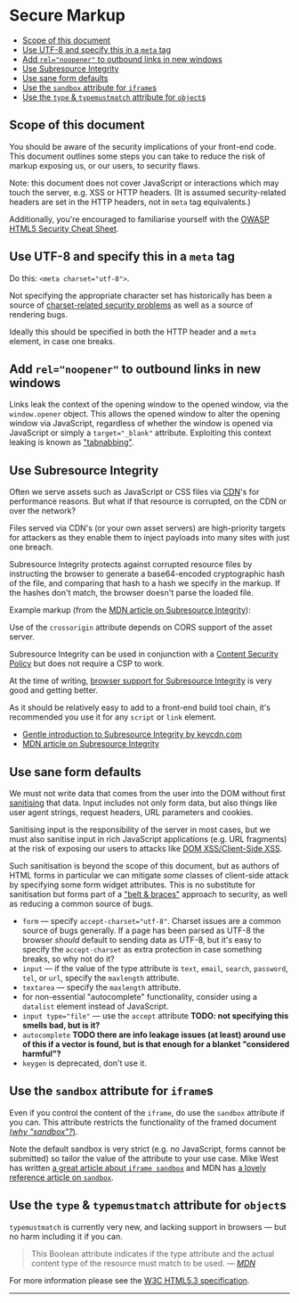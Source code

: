 # Secure Markup

  * [Scope of this document](#scope-of-this-document)
  * [Use UTF-8 and specify this in a `meta` tag](#use-utf-8-and-specify-this-in-a-meta-tag)
  * [Add `rel="noopener"` to outbound links in new windows](#add-relnoopener-to-outbound-links-in-new-windows)
  * [Use Subresource Integrity](#use-subresource-integrity)
  * [Use sane form defaults](#use-sane-form-defaults)
  * [Use the `sandbox` attribute for `iframe`s](#use-the-sandbox-attribute-for-iframes)
  * [Use the `type` & `typemustmatch` attribute for `object`s](#use-the-type--typemustmatch-attribute-for-objects)

## Scope of this document
You should be aware of the security implications of your front-end code. This document outlines some steps you can take to reduce the risk of markup exposing us, or our users, to security flaws.

Note: this document does not cover JavaScript or interactions which may touch the server, e.g. XSS or HTTP headers. (It is assumed security-related headers are set in the HTTP headers, not in `meta` tag equivalents.)

Additionally, you're encouraged to familiarise yourself with the [OWASP HTML5 Security Cheat Sheet](https://www.owasp.org/index.php/HTML5_Security_Cheat_Sheet).

## Use UTF-8 and specify this in a `meta` tag

Do this: `<meta charset="utf-8">`.

Not specifying the appropriate character set has historically has been a source of [charset-related security problems](https://code.google.com/archive/p/doctype-mirror/wikis/ArticleUtf7.wiki) as well as a source of rendering bugs.

Ideally this should be specified in both the HTTP header and a `meta` element, in case one breaks.

## Add `rel="noopener"` to outbound links in new windows

Links leak the context of the opening window to the opened window, via the `window.opener` object. This allows the opened window to alter the opening window via JavaScript, regardless of whether the window is opened via JavaScript or simply a `target="_blank"` attribute. Exploiting this context leaking is known as ["tabnabbing"](https://mathiasbynens.github.io/rel-noopener/).

## Use Subresource Integrity

Often we serve assets such as JavaScript or CSS files via [CDN](https://www.cloudflare.com/learning/cdn/what-is-a-cdn/)'s for performance reasons. But what if that resource is corrupted, on the CDN or over the network?

Files served via CDN's (or your own asset servers) are high-priority targets for attackers as they enable them to inject payloads into many sites with just one breach.

Subresource Integrity protects against corrupted resource files by instructing the browser to generate a base64-encoded cryptographic hash of the file, and comparing that hash to a hash we specify in the markup. If the hashes don't match, the browser doesn't parse the loaded file.

Example markup (from the [MDN article on Subresource Integrity](https://developer.mozilla.org/en-US/docs/Web/Security/Subresource_Integrity)):
> <script src="https://example.com/example-framework.js"
>        integrity="sha384-oqVuAfXRKap7fdgcCY5uykM6+R9GqQ8K/uxy9rx7HNQlGYl1kPzQho1wx4JwY8wC"
>        crossorigin="anonymous"></script>

Use of the `crossorigin` attribute depends on CORS support of the asset server.

Subresource Integrity can be used in conjunction with a [Content Security Policy](https://developer.mozilla.org/en-US/docs/Web/HTTP/CSP) but does not require a CSP to work.

At the time of writing, [browser support for Subresource Integrity](https://caniuse.com/#feat=subresource-integrity) is very good and getting better.

As it should be relatively easy to add to a front-end build tool chain, it's recommended you use it for any `script` or `link` element.

- [Gentle introduction to Subresource Integrity by keycdn.com](https://www.keycdn.com/support/subresource-integrity/)
- [MDN article on Subresource Integrity](https://developer.mozilla.org/en-US/docs/Web/Security/Subresource_Integrity)

## Use sane form defaults

We must not write data that comes from the user into the DOM without first [sanitising](https://www.smashingmagazine.com/2011/01/keeping-web-users-safe-by-sanitizing-input-data/) that data. Input includes not only form data, but also things like user agent strings, request headers, URL parameters and cookies.

Sanitising input is the responsibility of the server in most cases, but we must also sanitise input in rich JavaScript applications (e.g. URL fragments) at the risk of exposing our users to attacks like [DOM XSS/Client-Side XSS](https://www.owasp.org/index.php/Types_of_Cross-Site_Scripting#DOM_Based_XSS_.28AKA_Type-0.29).

Such sanitisation is beyond the scope of this document, but as authors of HTML forms in particular we can mitigate _some_ classes of client-side attack by specifying some form widget attributes. This is no substitute for sanitisation but forms part of a ["belt & braces"](https://www.collinsdictionary.com/dictionary/english/belt-and-braces) approach to security, as well as reducing a common source of bugs.

- `form` &mdash; specify `accept-charset="utf-8"`. Charset issues are a common source of bugs generally. If a page has been parsed as UTF-8 the browser _should_ default to sending data as UTF-8, but it's easy to specify the `accept-charset` as extra protection in case something breaks, so why not do it?
- `input` &mdash; if the value of the type attribute is `text`, `email`, `search`, `password`, `tel`, or `url`, specify the `maxlength` attribute.
- `textarea` &mdash; specify the `maxlength` attribute.
- for non-essential "autocomplete" functionality, consider using a `datalist` element instead of JavaScript.
- `input type="file"` &mdash; use the `accept` attribute **TODO: not specifying this smells bad, but is it?**
- `autocomplete` **TODO there are info leakage issues (at least) around use of this if a vector is found, but is that enough for a blanket "considered harmful"?**
- `keygen` is deprecated, don't use it.

## Use the `sandbox` attribute for `iframe`s

Even if you control the content of the `iframe`, do use the `sandbox` attribute if you can. This attribute restricts the functionality of the framed document [(_why "sandbox"?_)](https://en.wikipedia.org/wiki/Sandbox_(computer_security)).

Note the default sandbox is very strict (e.g. no JavaScript, forms cannot be submitted) so tailor the value of the attribute to your use case. Mike West has written [a great article about `iframe sandbox`](https://www.html5rocks.com/en/tutorials/security/sandboxed-iframes/) and MDN has [a lovely reference article on `sandbox`](https://developer.mozilla.org/en-US/docs/Web/HTML/Element/iframe#attr-sandbox).

## Use the `type` & `typemustmatch` attribute for `object`s

`typemustmatch` is currently very new, and lacking support in browsers &mdash; but no harm including it if you can.

> This Boolean attribute indicates if the type attribute and the actual content type of the resource must match to be used.
> &mdash; <cite>[MDN](https://developer.mozilla.org/en-US/docs/Web/HTML/Element/object#attr-typemustmatch)</cite>

For more information please see the [W3C HTML5.3 specification](https://www.w3.org/TR/html53/semantics-embedded-content.html).

----

